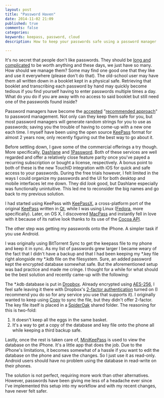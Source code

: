 ```yaml
---
layout: post
title: "Password Haven"
date: 2014-11-02 21:09
published: true
comments: false
categories: 
keywords: keepass, password, cloud
description: How to keep your passwords safe using a password manager

---
```


It's no secret that people don't like passwords.  They should be [long and complicated](https://www.xkcd.com/936/) to be worth anything and these days, we just have so many.  How should we manage them?  Some may find one good one that they like and use it everywhere (please don't do that).  The old-school user may have them all written down in a booklet kept in a physical safe.  Retrieving that booklet and transcribing each password by hand may quickly become tedious if you find yourself having to enter passwords multiple times a day.  What do you do if you are away with no access to said booklet but still need one of the passwords found inside?  

Password managers have become the [accepted](http://arstechnica.com/information-technology/2013/06/the-secret-to-online-safety-lies-random-characters-and-a-password-manager/1/) "[recommended approach](http://arstechnica.com/security/2013/07/how-elite-security-ninjas-choose-and-safeguard-their-passwords/)" to password management.  Not only can they keep them safe for you, but most password managers will generate random strings for you to use as passwords; saving you the trouble of having to come-up with a new one each time.  I myself have been using the open source [KeePass](https://en.wikipedia.org/wiki/KeePass) format for almost 2 years now, only recently figuring out the best way to go about it.

Before settling down, I gave some of the commercial offerings a try though.  More specifically, [Dashlane](https://www.dashlane.com) and [1Password](https://agilebits.com/onepassword).  Both of these services are well regarded and offer a relatively close feature parity once you've payed a recurring subscription or bought a license, respectively.  A bonus point to both of these is the new TouchID integration with iOS for quick and safe access to your passwords.  During the free trials however, I felt limited in the ways I could organize my passwords and the UI for both desktop and mobile interfaces let me down.  They did *look* good, but Dashlane especially was functionally unintuitive.  This led me to reconsider the big names and go back to my previous solution.

I had started using KeePass with [KeePassX](https://www.keepassx.org), a cross-platform port of the original [KeePass](http://keepass.info) written in [Qt](http://qt-project.org), while I was using Linux ([Fedora](http://fedoraproject.org), more specifically).  Later, on OS X, I discovered [MacPass](http://mstarke.github.io/MacPass/) and instantly fell in love with it because of its native look thanks to its use of the [Cocoa API](https://developer.apple.com/technologies/mac/cocoa.html).

The other step was getting my passwords onto the iPhone.  A simpler task if you use Android.

I was originally using BitTorrent Sync to get the keepass file to my phone and keep it in sync.  As my list of passwords grew larger I became weary of the fact that I didn't have a backup and that I had been keeping my \*.key file right alongside my \*.kdb file on the filesystem.  Sure, an added password kept the encrypted database somewhat safe.  But the aforementioned setup was bad practice and made me cringe.  I thought for a while for what should be the best solution and recently came-up with the following:

The *.kdb database is put in [Dropbox](https://www.dropbox.com).  Already encrypted using [AES-256](http://en.wikipedia.org/wiki/Advanced_Encryption_Standard), I feel safe leaving it there with Dropbox's [2-factor authentication](https://en.wikipedia.org/wiki/Multi-factor_authentication) turned on (I recommend you do so for any service you use that supports it).  I originally wanted to keep using [Copy](https://www.copy.com) to sync the file, but they didn't offer 2-factor.  The key file itself is placed in a [SpiderOak](https://spideroak.com) shared folder.  The reasoning for this is two-fold:

1.	It doesn't keep all the eggs in the same basket.  
2.	It's a way to get a copy of the database and key file onto the phone all while keeping a third backup safe.

Lastly, once the rest is taken care of, [MiniKeePass](https://minikeepass.github.io) is used to view the database on the iPhone.  It's a little app that does the job.  Due to the iPhone's limitations, it becomes somewhat of a hassle if you want to edit the database on the phone and save the changes.  So I just use it as read-only.  Android users should have no problem using the database in read-write on their phones.

The solution is not perfect, requiring more work than other alternatives.  However, passwords have been giving me less of a headache ever since I've implemented this setup into my workflow and with my recent changes, have never felt safer. 
